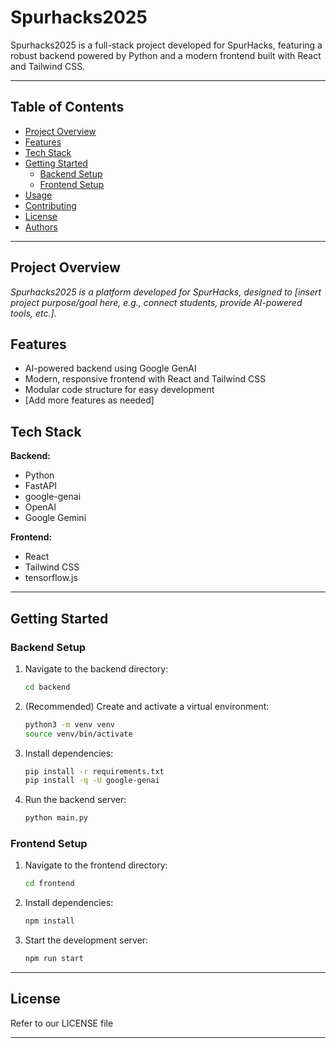# Spurhacks2025

Spurhacks2025 is a full-stack project developed for SpurHacks, featuring a robust backend powered by Python and a modern frontend built with React and Tailwind CSS.

---

## Table of Contents
- [Project Overview](#project-overview)
- [Features](#features)
- [Tech Stack](#tech-stack)
- [Getting Started](#getting-started)
  - [Backend Setup](#backend-setup)
  - [Frontend Setup](#frontend-setup)
- [Usage](#usage)
- [Contributing](#contributing)
- [License](#license)
- [Authors](#authors)

---

## Project Overview

_Spurhacks2025 is a platform developed for SpurHacks, designed to [insert project purpose/goal here, e.g., connect students, provide AI-powered tools, etc.]._

## Features
- AI-powered backend using Google GenAI
- Modern, responsive frontend with React and Tailwind CSS
- Modular code structure for easy development
- [Add more features as needed]

## Tech Stack

**Backend:**
- Python
- FastAPI 
- google-genai
- OpenAI
- Google Gemini

**Frontend:**
- React
- Tailwind CSS
- tensorflow.js

---

## Getting Started

### Backend Setup

1. Navigate to the backend directory:
   ```bash
   cd backend
   ```
2. (Recommended) Create and activate a virtual environment:
   ```bash
   python3 -m venv venv
   source venv/bin/activate
   ```
3. Install dependencies:
   ```bash
   pip install -r requirements.txt
   pip install -q -U google-genai
   ```
4. Run the backend server:
   ```bash
   python main.py
   ```

### Frontend Setup

1. Navigate to the frontend directory:
   ```bash
   cd frontend
   ```
2. Install dependencies:
   ```bash
   npm install
   ```
3. Start the development server:
   ```bash
   npm run start
   ```
---

## License

Refer to our LICENSE file

---
